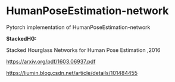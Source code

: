 # HumanPoseEstimation-network
Pytorch implementation of HumanPoseEstimation-network



**StackedHG:**

Stacked Hourglass Networks for Human Pose Estimation ,2016

https://arxiv.org/pdf/1603.06937.pdf

https://liumin.blog.csdn.net/article/details/101484455


